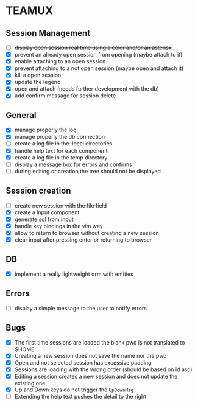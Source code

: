 # TEAMUX

## Session Management

- [ ] ~~display open session real time using a color and/or an asterisk~~
- [x] prevent an already open session from opening (maybe attach to it)
- [x] enable attaching to an open session
- [x] prevent attaching to a not open session (maybe open and attach it)
- [x] kill a open session
- [x] update the legend
- [x] open and attach (needs further development with the db)
- [x] add confirm message for session delete

## General

- [x] manage properly the log
- [x] manage properly the db connection
- [ ] ~~create a log file in the .local directories~~
- [x] handle help text for each component
- [x] create a log file in the temp directory
- [ ] display a message box for errors and confirms
- [ ] during editing or creation the tree should not be displayed

## Session creation

- [ ] ~~create new session with the file field~~
- [x] create a input component
- [x] generate sql from input
- [x] handle key bindings in the vim way
- [x] allow to return to browser without creating a new session
- [x] clear input after pressing enter or returning to browser

## DB

- [x] implement a really lightweight orm with entities

## Errors

- [ ] display a simple message to the user to notify errors

## Bugs

- [x] The first time sessions are loaded the blank pwd is not translated to $HOME
- [x] Creating a new session does not save the name nor the pwd
- [x] Open and not selected session has excessive padding
- [x] Sessions are loading with the wrong order (should be based on id asc)
- [x] Editing a session creates a new session and does not update the existing one
- [x] Up and Down keys do not trigger the `UpDownMsg`
- [ ] Extending the help text pushes the detail to the right
